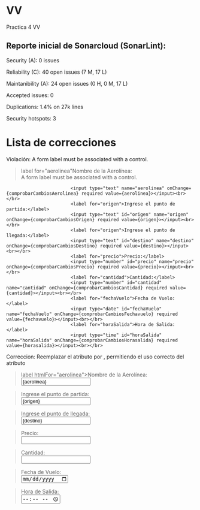 # VV
Practica 4 VV

## Reporte inicial de Sonarcloud (SonarLint):
Security (A): 0 issues

Reliability (C): 40 open issues (7 M, 17 L)

Maintanibility (A): 24 open issues (0 H, 0 M, 17 L)

Accepted issues: 0

Duplications: 1.4% on 27k lines

Security hotspots: 3


# Lista de correcciones
Violación: A form label must be associated with a control.
>  label for="aerolinea"Nombre de la Aerolínea:</label>  
A form label must be associated with a control.  

                            <input type="text" name="aerolinea" onChange={comprobarCambiosAerolinea} required value={aerolinea}></input><br></br>  
                            <label for="origen">Ingrese el punto de partida:</label>  
                            <input type="text" id="origen" name="origen" onChange={comprobarCambiosOrigen} required value={origen}></input><br></br>  
                            <label for="origen">Ingrese el punto de llegada:</label>  
                            <input type="text" id="destino" name="destino" onChange={comprobarCambiosDestino} required value={destino}></input><br></br>  
                            <label for="precio">Precio:</label>  
                            <input type="number" id="precio" name="precio" onChange={comprobarCambiosPrecio} required value={precio}></input><br></br>  
                            <label for="cantidad">Cantidad:</label>  
                            <input type="number" id="cantidad" name="cantidad" onChange={comprobarCambiosCantidad} required value={cantidad}></input><br></br>  
                            <label for="fechaVuelo">Fecha de Vuelo:</label>  
                            <input type="date" id="fechaVuelo" name="fechaVuelo" onChange={comprobarCambiosFechavuelo} required value={fechavuelo}></input><br></br>  
                            <label for="horaSalida">Hora de Salida:</label>   
                            <input type="time" id="horaSalida" name="horaSalida" onChange={comprobarCambiosHorasalida} required value={horasalida}></input><br></br>  


Correccion: Reemplazar el atributo <for> por <htmlFor>, permitiendo el uso correcto del atributo

> label htmlFor="aerolinea">Nombre de la Aerolínea:</label>
> <input type="text" id="aerolinea" name="aerolinea" onChange={comprobarCambiosAerolinea} required value={aerolinea} /><br />  

><label htmlFor="origen">Ingrese el punto de partida:</label>  
><input type="text" id="origen" name="origen" onChange={comprobarCambiosOrigen} required value={origen} /><br />  

><label htmlFor="destino">Ingrese el punto de llegada:</label>  
><input type="text" id="destino" name="destino" onChange={comprobarCambiosDestino} required value={destino} /><br />  

><label htmlFor="precio">Precio:</label>  
><input type="number" id="precio" name="precio" onChange={comprobarCambiosPrecio} required value={precio} /><br />  

><label htmlFor="cantidad">Cantidad:</label>  
><input type="number" id="cantidad" name="cantidad" onChange={comprobarCambiosCantidad} required value={cantidad} /><br />  

><label htmlFor="fechaVuelo">Fecha de Vuelo:</label>  
><input type="date" id="fechaVuelo" name="fechaVuelo" onChange={comprobarCambiosFechavuelo} required value={fechavuelo} /><br />  

><label htmlFor="horaSalida">Hora de Salida:</label>  
><input type="time" id="horaSalida" name="horaSalida" onChange={comprobarCambiosHorasalida} required value={horasalida} /><br />  

  
